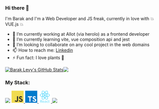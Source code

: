 ### Hi there 👋



I'm Barak and I'm a Web Developer and JS freak, currently in love with :collision: VUE.js :collision: 

- 🔭 I’m currently working at Allot (via herolo) as a frontend developer 
- 🌱 I’m currently learning vite, vue composition api and jest
- 👯 I’m looking to collaborate on any cool project in the web domains 
- 📫 How to reach me: [Linkedin](https://www.linkedin.com/in/barak-levy-6b45a3150/)
- ⚡ Fun fact: I love plants :palm_tree:


<div style="display:flex;">
<div style="display:flex; flex-direction:row;">
  <a href="https://github.com/MartinHeinz/MartinHeinz" >
  <img align="center" src="https://github-readme-stats.vercel.app/api?username=barakle2401&show_icons=true&line_height=20&count_private=true&theme=gruvbox" alt="Barak Levy's GitHub Stats" />
</a>
<a href="https://github.com/MartinHeinz/MartinHeinz">
  <img align="center" src="https://github-readme-stats.vercel.app/api/top-langs/?username=barakle2401&hide=tex&title_color=ffffff&text_color=c9cacc&icon_color=2bbc8a&bg_color=1d1f21&langs_count=5&layout=compact&line_height=50" />
</a>
</div>
  </div>
  
  ### My Stack:
<div style="display:flex;">
<div>

  <img src="https://img.icons8.com/color/48/000000/vue-js.png"/>
<a href="https://developer.mozilla.org/en-US/docs/Web/JavaScript" target="_blank"> <img src="https://raw.githubusercontent.com/devicons/devicon/master/icons/javascript/javascript-original.svg" alt="javascript" width="40" height="40"/> </a> 
<a href="https://www.typescriptlang.org/" target="_blank"> <img src="https://raw.githubusercontent.com/devicons/devicon/master/icons/typescript/typescript-original.svg" alt="typescript" width="40" height="40"/>
</a> 
<a href="https://reactjs.org/" target="_blank"> <img src="https://raw.githubusercontent.com/devicons/devicon/master/icons/react/react-original-wordmark.svg" alt="react" width="40" height="40"/> 
<img src="https://img.icons8.com/color/48/000000/python--v1.png"/>
  </div>
  </div>
